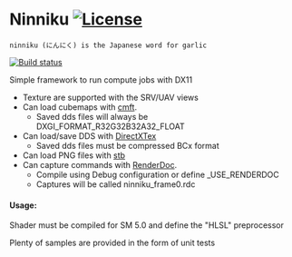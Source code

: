 ﻿# Ninniku [![License](https://img.shields.io/badge/license-MIT-blue.svg)](https://github.com/kittikun/takoyaki/blob/master/LICENSE)

```ninniku (にんにく) is the Japanese word for garlic```

[![Build status](https://ci.appveyor.com/api/projects/status/9wne2qsbsihhxnxd/branch/develop?svg=true)](https://ci.appveyor.com/project/kittikun/ninniku/branch/develop)

Simple framework to run compute jobs with DX11
- Texture are supported with the SRV/UAV views
- Can load cubemaps with [cmft](https://github.com/dariomanesku/cmft).
  * Saved dds files will always be DXGI_FORMAT_R32G32B32A32_FLOAT
- Can load/save DDS with [DirectXTex](https://github.com/Microsoft/DirectXTex)
  * Saved dds files must be compressed BCx format
- Can load PNG files with [stb](https://github.com/nothings/stb)
- Can capture commands with [RenderDoc](https://renderdoc.org/).
  * Compile using Debug configuration or define _USE_RENDERDOC
  * Captures will be called ninniku_frame0.rdc

#### Usage:
Shader must be compiled for SM 5.0 and define the "HLSL" preprocessor

Plenty of samples are provided in the form of unit tests